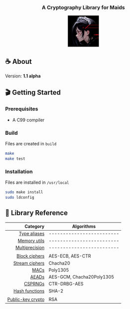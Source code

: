 <div align="center">
    <h3 align="center">A Cryptography Library for Maids</h3>
    <a href="https://github.com/reshsix/libmaid">
        <img src="logo.png" width="100" height="100">
    </a>
</div>

## ☕ About
Version: **1.1 alpha**

## 🎬 Getting Started

### Prerequisites
- A C99 compiler

### Build
Files are created in `build`
```sh
make
make test
```

### Installation
Files are installed in `/usr/local`
```sh
sudo make install
sudo ldconfig
```

## 📖 Library Reference
| Category                         | Algorithms                |
| --------------------------------:|---------------------------|
| [Type aliases](docs/types.md)    | ------------------------- |
| [Memory utils](docs/mem.md)      | ------------------------- |
| [Multiprecision](docs/mp.md)     | ------------------------- |
|                                  |                           |
| [Block ciphers](docs/block.md)   | AES-ECB, AES-CTR          |
| [Stream ciphers](docs/stream.md) | Chacha20                  |
| [MACs](docs/mac.md)              | Poly1305                  |
| [AEADs](docs/aead.md)            | AES-GCM, Chacha20Poly1305 |
| [CSPRNGs](docs/rng.md)           | CTR-DRBG-AES              |
| [Hash functions](docs/hash.md)   | SHA-2                     |
|                                  |                           |
| [Public-key crypto](docs/pub.md) | RSA                       |
